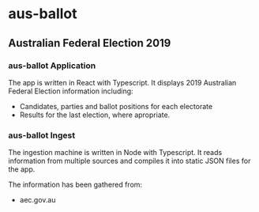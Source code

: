 # aus-ballot
## Australian Federal Election 2019

### aus-ballot Application
The app is written in React with Typescript. It displays 2019 Australian 
Federal Election information including:
 * Candidates, parties and ballot positions for each electorate
 * Results for the last election, where apropriate.

### aus-ballot Ingest
The ingestion machine is written in Node with Typescript.
It reads information from multiple sources and compiles it into static
JSON files for the app.

The information has been gathered from:
 * aec.gov.au
